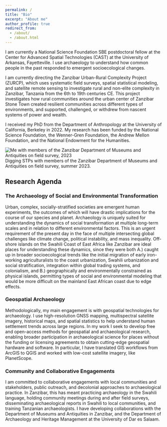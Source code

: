 ```yaml
---
permalink: /
title: "Bio"
excerpt: "About me"
author_profile: true
redirect_from: 
  - /about/
  - /about.html
---
```


I am currently a National Science Foundation SBE postdoctoral fellow at the Center for Advanced Spatial Technologies (CAST) at the University of Arkansas, Fayetteville. I use archaeology to understand how common people in the past responded to emergent socioecological changes. 

I am currently directing the Zanzibar Urban-Rural Complexity Project (ZURCP), which uses systematic field surveys, spatial statistical modeling, and satellite remote sensing to investigate rural and non-elite complexity in Zanzibar, Tanzania from the 6th to 19th centuries CE. This project investigates how rural communities around the urban center of Zanzibar Stone Town created resilient communities across different types of environments, and supported, challenged, or withdrew from nascent systems of power and wealth.

I received my PhD from the Department of Anthropology at the University of California, Berkeley in 2022. My research has been funded by the National Science Foundation, the Wenner-Gren Foundation, the Andrew Mellon Foundation, and the National Endowment for the Humanities.

![Me with members of the Zanzibar Department of Museums and Antiquities on field survey, 2023](DSC_9284.JPG?raw=true)
Digging STPs with members of the Zanzibar Department of Museums and Antiquities on field survey, summer 2023.

## Research Agenda 

### The Archaeology of Social and Environmental Transformation
Urban, complex, socially-stratified societies are emergent human experiments, the outcomes of which will have drastic implications for the course of our species and planet. Archaeology is uniquely suited for understanding the dynamics of social transformation at multiple long-term scales and in relation to different environmental factors. This is an urgent requirement of the present day in the face of multiple intersecting global challenges like climate change, political instability, and mass inequality. Off-shore islands on the Swahili Coast of East Africa like Zanzibar are ideal places for understanding these dynamics, since they were both A.) caught up in broader socioecological trends like the initial migration of early iron-working agriculturalists to the coast urbanization, Swahili urbanization and social stratification, integration within global trading systems, and colonialism, and B.) geographically and environmentally constrained as physical islands, permitting types of social and environmental modeling that would be more difficult on the mainland East African coast due to edge effects.

### Geospatial Archaeology
Methodologically, my main engagement is with geospatial technologies for archaeology. I use high-resolution GNSS mapping, multispectral satellite imagery, historical maps, and spatial statistics to help understand human settlement trends across large regions. In my work I seek to develop free and open-access methods for geospatial and archaeological research, enabling broader participation in archaeological science for places without the funding or licensing agreements to obtain cutting-edge geospatial hardware and software. In particular, I have translated GIS workflows from ArcGIS to QGIS and worked with low-cost satellite imagery, like PlanetScope.

### Community and Collaborative Engagements
I am committed to collaborative engagements with local communities and stakeholders, public outreach, and decolonial approaches to archaeological practice. In Zanzibar, this has meant practicing archaeology in the Swahili language, holding community meetings during and after field surveys, disseminating archaeological reports in Swahili to local communities, and training Tanzanian archaeologists. I have developing collaborations with the Department of Museums and Antiquities in Zanzibar, and the Department of Archaeology and Heritage Management at the University of Dar es Salaam.


